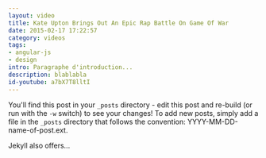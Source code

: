 ```yaml
---
layout: video
title: Kate Upton Brings Out An Epic Rap Battle On Game Of War
date: 2015-02-17 17:22:57
category: videos
tags:
- angular-js
- design
intro: Paragraphe d'introduction...
description: blablabla
id-youtube: a7bX7T8lltI
---
```


You'll find this post in your `_posts` directory - edit this post and re-build (or run with the `-w` switch) to see your changes!
To add new posts, simply add a file in the `_posts` directory that follows the convention: YYYY-MM-DD-name-of-post.ext.

Jekyll also offers...